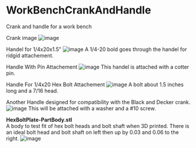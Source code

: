 # WorkBenchCrankAndHandle
Crank and handle for a work bench

Crank image
![image](https://github.com/ForrestErickson/WorkBenchCrankAndHandle/assets/5836181/9a0cd98b-8006-47fd-bc0d-d2362be96418)

Handel for 1/4x20x1.5"
![image](https://github.com/ForrestErickson/WorkBenchCrankAndHandle/assets/5836181/71aeaf7b-8c45-44bb-af2a-897c60dfbb0b)
A 1/4-20 bold goes through the handel for ridgid attachement.

Handle With Pin Attachement 
![image](https://github.com/ForrestErickson/WorkBenchCrankAndHandle/assets/5836181/53397e59-7c8b-4429-8bd2-460c360c2df1)
This handel is attached with a cotter pin.

Handle For 1/4x20 Hex Bolt Attachement
![image](https://github.com/ForrestErickson/WorkBenchCrankAndHandle/assets/5836181/49c40f80-4270-4179-b30d-4e3fbb510866)
A bolt about 1.5 inches long and a 7/16 head.

Another Handle designed for compatibility with the Black and Decker crank.
![image](https://github.com/ForrestErickson/WorkBenchCrankAndHandle/assets/5836181/179bc3a7-a382-4b3d-8d06-59079655935e)
This will be attached with a washer and a #10 screw.


**HexBoltPlate-PartBody.stl**  
A body to test fit of hex bolt heads and bolt shaft when 3D printed.
There is an ideal bolt head and bolt shaft on left then up by 0.03 and 0.06 to the right.
![image](https://github.com/ForrestErickson/WorkBenchCrankAndHandle/assets/5836181/a5edaa4d-3a7b-465a-b637-c26d598c7758)

